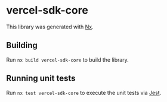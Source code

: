 # vercel-sdk-core

This library was generated with [Nx](https://nx.dev).

## Building

Run `nx build vercel-sdk-core` to build the library.

## Running unit tests

Run `nx test vercel-sdk-core` to execute the unit tests via [Jest](https://jestjs.io).
